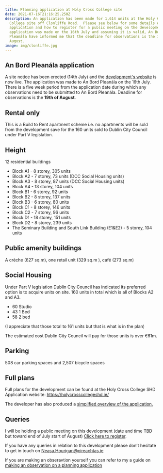 ```yaml
---
title: Planning application at Holy Cross College site
date: 2021-07-16T21:16:25.250Z
description: An application has been made for 1,614 units at the Holy Cross
  College site off Clonliffe Road.  Please see below for some details on the
  application and how to register for a public meeting on the development.  The
  application was made on the 16th July and assuming it is valid, An Bord
  Pleanála have informed me that the deadline for observations is the 19th
  August.
image: img/clonliffe.jpg
---
```

## An Bord Pleanála application

A site notice has been erected (14th July) and the [development's website](https://holycrosscollegeshd.ie) is now live. The application was made to An Bord Pleanála on the 16th July. There is a five week period from the application date during which any observations need to be submitted to An Bord Pleanála.  Deadline for observations is the **19th of August**.

## Rental only

This is a Build to Rent apartment scheme i.e. no apartments will be sold from the development save for the 160 units sold to Dublin City Council under Part V legislation.

## Height

12 residential buildings

* Block A1 - 8 storey, 305 units
* Block A2 - 7 storey, 73 units (DCC Social Housing units)
* Block A3 - 8 storey, 87 units (DCC Social Housing units)
* Block A4 - 13 storey, 104 units
* Block B1 - 6 storey, 92 units
* Block B2 - 8 storey, 137 units
* Block B3 - 6 storey, 80 units
* Block C1 - 8 storey, 146 units
* Block C2 - 7 storey, 96 units
* Block D1 - 18 storey, 151 units
* Block D2 - 8 storey, 239 units
* The Seminary Building and South Link Building (E1&E2) - 5 storey, 104 units

## Public amenity buildings

A crèche (627 sq.m),  one retail unit (329 sq.m ), café (273 sq.m) 

## Social Housing

Under Part V legislation Dublin City Council has indicated its preferred option is to acquire units on site. 160 units in total which is all of Blocks A2 and A3.

* 60 Studio
* 43 1 Bed
* 58 2 bed

(I appreciate that those total to 161 units but that is what is in the plan)

The estimated cost Dublin City Council will pay for those units is over €61m.

## Parking

508 car parking spaces and 2,507 bicycle spaces

## Full plans

Full plans for the development can be found at the Holy Cross College SHD Application website: <https://holycrosscollegeshd.ie/>

The developer has also produced a [simplified overview of the application.](</docs/Development-Update-May-2021 FINAL.pdf>)

## Queries

I will be holding a public meeting on this development (date and time TBD but toward end of July start of August) [Click here to register](https://m.neasahourigan.com/holycross-shd).

If you have any queries in relation to this development please don’t hesitate to get in touch on [Neasa.Hourigan@oireachtas.ie](mailto:Neasa.Hourigan@oireachtas.ie?subject=Holy%20Cross%20College%20SHD&body=Dear%20Neasa%2C%0D%0A)

If you are making an obseravtion yourself you can refer to my a guide on [making an observation on a planning application](https://neasahourigan.com/post/planning-observation/)

[](https://neasahourigan.com/post/planning-observation/)